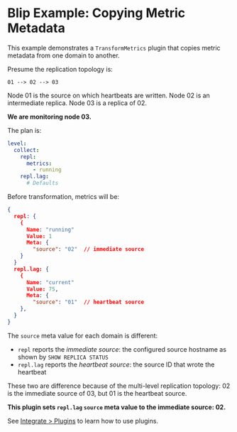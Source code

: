 # Blip Example: Copying Metric Metadata

This example demonstrates a `TransformMetrics` plugin that copies metric metadata from one domain to another.

Presume the replication topology is:

```
01 --> 02 --> 03
```

Node 01 is the source on which heartbeats are written.
Node 02 is an intermediate replica.
Node 03 is a replica of 02.

**We are monitoring node 03.**

The plan is:

```yaml
level:
  collect:
    repl:
      metrics:
        - running
    repl.lag:
      # Defaults
```

Before transformation, metrics will be:

```json
{
  repl: {
    {
      Name: "running"
      Value: 1
      Meta: {
        "source": "02"  // immediate source
    }
  }
  repl.lag: {
    {
      Name: "current"
      Value: 75,
      Meta: {
        "source": "01"  // heartbeat source
    },
  }
}
```

The `source` meta value for each domain is different:

* `repl` reports the _immediate source_: the configured source hostname as shown by `SHOW REPLICA STATUS`
* `repl.lag` reports the _heartbeat source_: the source ID that wrote the heartbeat

These two are difference because of the multi-level replication topology: 02 is the immediate source of 03, but 01 is the heartbeat source.

**This plugin sets `repl.lag` `source` meta value to the immediate source: 02.**

See [Integrate > Plugins](https://cashapp.github.io/blip/v1.0/integrate#plugins) to learn how to use plugins.
